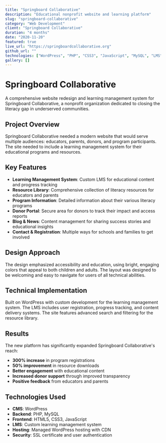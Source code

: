 ```yaml
---
title: "Springboard Collaborative"
description: "Educational nonprofit website and learning platform"
slug: "springboard-collaborative"
category: "Web Development"
client: "Springboard Collaborative"
duration: "4 months"
date: "2020-11-20"
featured: true
live_url: "https://springboardcollaborative.org"
github_url: ""
technologies: ["WordPress", "PHP", "CSS3", "JavaScript", "MySQL", "LMS"]
gallery: []
---
```


# Springboard Collaborative

A comprehensive website redesign and learning management system for Springboard Collaborative, a nonprofit organization dedicated to closing the literacy gap in underserved communities.

## Project Overview

Springboard Collaborative needed a modern website that would serve multiple audiences: educators, parents, donors, and program participants. The site needed to include a learning management system for their educational programs and resources.

## Key Features

- **Learning Management System**: Custom LMS for educational content and progress tracking
- **Resource Library**: Comprehensive collection of literacy resources for educators and parents
- **Program Information**: Detailed information about their various literacy programs
- **Donor Portal**: Secure area for donors to track their impact and access reports
- **Blog & News**: Content management for sharing success stories and educational insights
- **Contact & Registration**: Multiple ways for schools and families to get involved

## Design Approach

The design emphasized accessibility and education, using bright, engaging colors that appeal to both children and adults. The layout was designed to be welcoming and easy to navigate for users of all technical abilities.

## Technical Implementation

Built on WordPress with custom development for the learning management system. The LMS includes user registration, progress tracking, and content delivery systems. The site features advanced search and filtering for the resource library.

## Results

The new platform has significantly expanded Springboard Collaborative's reach:

- **300% increase** in program registrations
- **50% improvement** in resource downloads
- **Better engagement** with educational content
- **Increased donor support** through improved transparency
- **Positive feedback** from educators and parents

## Technologies Used

- **CMS**: WordPress
- **Backend**: PHP, MySQL
- **Frontend**: HTML5, CSS3, JavaScript
- **LMS**: Custom learning management system
- **Hosting**: Managed WordPress hosting with CDN
- **Security**: SSL certificate and user authentication
